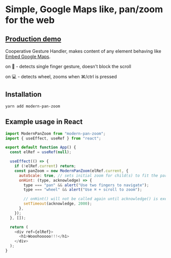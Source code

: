 # Simple, Google Maps like, pan/zoom for the web

## [Production demo](https://recordscanner.com/user/record-scanner/collection)

Cooperative Gesture Handler, makes content of any element behaving like [Embed Google Maps](https://developers.google.com/maps/documentation/embed/get-started).

on 📱 - detects single finger gesture, doesn't block the scroll

on 💻 - detects wheel, zooms when ⌘/ctrl is pressed

## Installation

```
yarn add modern-pan-zoom
```

## Example usage in React

```js
import ModernPanZoom from "modern-pan-zoom";
import { useEffect, useRef } from "react";

export default function App() {
  const elRef = useRef(null);

  useEffect(() => {
    if (!elRef.current) return;
    const panZoom = new ModernPanZoom(elRef.current, {
      autoScale: true, // sets initial zoom for child(s) to fit the parent, default: false
      onHint: (type, acknowledge) => {
        type === "pan" && alert("Use two fingers to navigate");
        type === "wheel" && alert("Use ⌘ + scroll to zoom");

        // onHint() will not be called again until acknowledge() is executed
        setTimeout(acknowledge, 2000);
      },
    });
  }, []);

  return (
    <div ref={elRef}>
      <h1>Wooohooooo!!!</h1>
    </div>
  );
}
```
